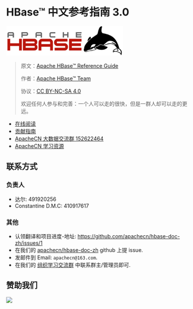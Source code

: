 # HBase™ 中文参考指南 3.0

![](docs/img/9401b38c9b161e7f2680ea8cd2972031.jpg)

> 原文：[Apache HBase™ Reference Guide](https://hbase.apache.org/book.html)
> 
> 作者：[Apache HBase™ Team](mailto:hbase-dev@lists.apache.org)
> 
> 协议：[CC BY-NC-SA 4.0](http://creativecommons.org/licenses/by-nc-sa/4.0/)
> 
> 欢迎任何人参与和完善：一个人可以走的很快，但是一群人却可以走的更远。

* [在线阅读](https://apachecn.github.io/hbase-doc-zh)
* [贡献指南](CONTRIBUTING.md)
* [ApacheCN 大数据交流群 152622464](http://shang.qq.com/wpa/qunwpa?idkey=30e5f1123a79867570f665aa3a483ca404b1c3f77737bc01ec520ed5f078ddef)
* [ApacheCN 学习资源](http://www.apachecn.org/)

## 联系方式

### 负责人

* 达尔: 491920256
* Constantine  D.M.C: 410917617

### 其他

*   认领翻译和项目进度-地址: <https://github.com/apachecn/hbase-doc-zh/issues/1>
*   在我们的 [apachecn/hbase-doc-zh](https://github.com/apachecn/hbase-doc-zh) github 上提 issue.
*   发邮件到 Email: `apachecn@163.com`.
*   在我们的 [组织学习交流群](http://www.apachecn.org/organization/348.html) 中联系群主/管理员即可.

## 赞助我们

![](https://www.apachecn.org/img/about/donate.jpg)
